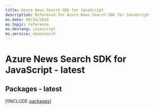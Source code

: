 ```yaml
---
title: Azure News Search SDK for JavaScript
description: Reference for Azure News Search SDK for JavaScript
ms.date: 09/24/2024
ms.topic: reference
ms.devlang: javascript
ms.service: newssearch
---
```

# Azure News Search SDK for JavaScript - latest
## Packages - latest
[!INCLUDE [packages](news-search-index.md)]